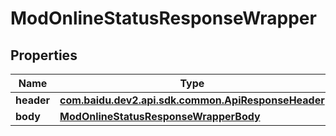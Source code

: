 

# ModOnlineStatusResponseWrapper


## Properties

Name | Type | Description | Notes
------------ | ------------- | ------------- | -------------
**header** | [**com.baidu.dev2.api.sdk.common.ApiResponseHeader**](com.baidu.dev2.api.sdk.common.ApiResponseHeader.md) |  |  [optional]
**body** | [**ModOnlineStatusResponseWrapperBody**](ModOnlineStatusResponseWrapperBody.md) |  |  [optional]



